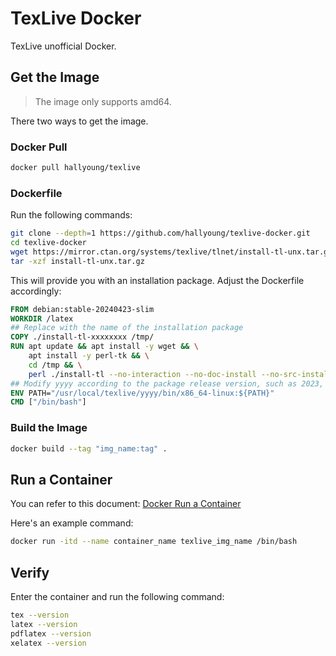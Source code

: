 # TexLive Docker
TexLive unofficial Docker.

## Get the Image

>The image only supports amd64.

There two ways to get the image.

### Docker Pull
```bash
docker pull hallyoung/texlive
```

### Dockerfile
Run the following commands:
```bash
git clone --depth=1 https://github.com/hallyoung/texlive-docker.git
cd texlive-docker
wget https://mirror.ctan.org/systems/texlive/tlnet/install-tl-unx.tar.gz
tar -xzf install-tl-unx.tar.gz
```
This will provide you with an installation package. Adjust the Dockerfile accordingly:

```Dockerfile
FROM debian:stable-20240423-slim
WORKDIR /latex
## Replace with the name of the installation package
COPY ./install-tl-xxxxxxxx /tmp/
RUN apt update && apt install -y wget && \
    apt install -y perl-tk && \
    cd /tmp && \
    perl ./install-tl --no-interaction --no-doc-install --no-src-install
## Modify yyyy according to the package release version, such as 2023, 2024,...
ENV PATH="/usr/local/texlive/yyyy/bin/x86_64-linux:${PATH}"
CMD ["/bin/bash"]
```

### Build the Image
```bash
docker build --tag "img_name:tag" .
```

## Run a Container 
You can refer to this document: [Docker Run a Container](https://docs.docker.com/guides/walkthroughs/run-a-container/)

Here's an example command:
```bash
docker run -itd --name container_name texlive_img_name /bin/bash
```

## Verify
Enter the container and run the following command:
```bash
tex --version
latex --version
pdflatex --version
xelatex --version
```
